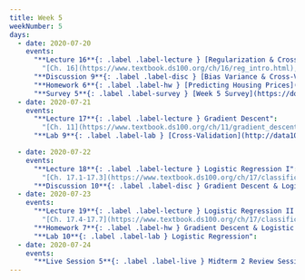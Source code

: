 ```yaml
---
title: Week 5
weekNumber: 5
days:
  - date: 2020-07-20
    events:
      "**Lecture 16**{: .label .label-lecture } [Regularization & Cross-Validation](lecture/lec16)":
        "[Ch. 16](https://www.textbook.ds100.org/ch/16/reg_intro.html), [Ch. 15.3](https://www.textbook.ds100.org/ch/15/bias_cv.html)"
      "**Discussion 9**{: .label .label-disc } [Bias Variance & Cross-Validation](https://drive.google.com/file/d/1iS6DnunNxZGvmSJpRw5glxZWeINpqL1X/view?usp=sharing) ([video](https://www.youtube.com/playlist?list=PLQCcNQgUcDfrmHl9zVFGYammcjbqkX7GN))":
      "**Homework 6**{: .label .label-hw } [Predicting Housing Prices](http://data100.datahub.berkeley.edu/hub/user-redirect/git-sync?repo=https://github.com/DS-100/su20&subPath=hw/hw6/) (due Jul. 22)":
      "**Survey 5**{: .label .label-survey } [Week 5 Survey](https://docs.google.com/forms/d/e/1FAIpQLSfKnBxGedLmuBvLFA5jHjySUaOsJkdI90L4mHWsolW65lKk3A/viewform) (due Jul. 22)":
  - date: 2020-07-21
    events:
      "**Lecture 17**{: .label .label-lecture } Gradient Descent":
        "[Ch. 11](https://www.textbook.ds100.org/ch/11/gradient_descent.html)"
      "**Lab 9**{: .label .label-lab } [Cross-Validation](http://data100.datahub.berkeley.edu/hub/user-redirect/git-sync?repo=https://github.com/DS-100/su20&subPath=lab/lab09/) (due Jul. 21)":

  - date: 2020-07-22
    events:
      "**Lecture 18**{: .label .label-lecture } Logistic Regression I":
        "[Ch. 17.1-17.3](https://www.textbook.ds100.org/ch/17/classification_prob.html)"
      "**Discussion 10**{: .label .label-disc } Gradient Descent & Logistic Regression":
  - date: 2020-07-23
    events:
      "**Lecture 19**{: .label .label-lecture } Logistic Regression II and Classification":
        "[Ch. 17.4-17.7](https://www.textbook.ds100.org/ch/17/classification_log_reg.html)"
      "**Homework 7**{: .label .label-hw } Gradient Descent & Logistic Regression":
      "**Lab 10**{: .label .label-lab } Logistic Regression":
  - date: 2020-07-24
    events:
      "**Live Session 5**{: .label .label-live } Midterm 2 Review Session (12-2PM)":
---
```

